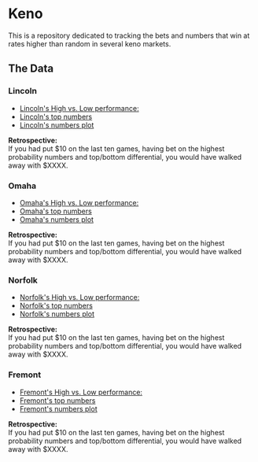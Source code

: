 # Keno  

This is a repository dedicated to tracking the bets and numbers that win at rates higher than random in several keno markets.

## The Data  

### Lincoln  

 - [Lincoln's High vs. Low performance:](https://github.com/azdaly/Keno/blob/main/data/output/lincoln_top_vs_bottom.html)  
 - [Lincoln's top numbers](https://github.com/azdaly/Keno/blob/main/data/output/Lincoln_top_numbers.txt)
 - [Lincoln's numbers plot](https://github.com/azdaly/Keno/blob/main/data/output/lincoln_top_numbers.html)
 
 **Retrospective:**  
 If you had put $10 on the last ten games, having bet on the highest probability numbers and top/bottom differential, you would have walked away with $XXXX.
 
### Omaha  

 - [Omaha's High vs. Low performance:](https://github.com/azdaly/Keno/blob/main/data/output/omaha_top_vs_bottom.html)  
 - [Omaha's top numbers](https://github.com/azdaly/Keno/blob/main/data/output/Omaha_top_numbers.txt)
 - [Omaha's numbers plot](https://github.com/azdaly/Keno/blob/main/data/output/omaha_top_numbers.html)

 **Retrospective:**  
 If you had put $10 on the last ten games, having bet on the highest probability numbers and top/bottom differential, you would have walked away with $XXXX.
 
### Norfolk  

 - [Norfolk's High vs. Low performance:](https://github.com/azdaly/Keno/blob/main/data/output/norfolk_top_vs_bottom.html)  
 - [Norfolk's top numbers](https://github.com/azdaly/Keno/blob/main/data/output/Norfolk_top_numbers.txt)
 - [Norfolk's numbers plot](https://github.com/azdaly/Keno/blob/main/data/output/norfolk_top_numbers.html) 

 **Retrospective:**  
 If you had put $10 on the last ten games, having bet on the highest probability numbers and top/bottom differential, you would have walked away with $XXXX.
 
### Fremont  

 - [Fremont's High vs. Low performance:](https://github.com/azdaly/Keno/blob/main/data/output/fremont_top_vs_bottom.html)  
 - [Fremont's top numbers](https://github.com/azdaly/Keno/blob/main/data/output/Fremont_top_numbers.txt)
 - [Fremont's numbers plot](https://github.com/azdaly/Keno/blob/main/data/output/fremont_top_numbers.html)

 **Retrospective:**  
 If you had put $10 on the last ten games, having bet on the highest probability numbers and top/bottom differential, you would have walked away with $XXXX.
 
